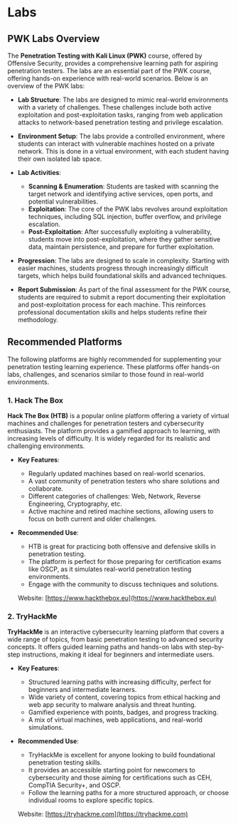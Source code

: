 # Labs

## PWK Labs Overview

The **Penetration Testing with Kali Linux (PWK)** course, offered by Offensive Security, provides a comprehensive learning path for aspiring penetration testers. The labs are an essential part of the PWK course, offering hands-on experience with real-world scenarios. Below is an overview of the PWK labs:

- **Lab Structure**: The labs are designed to mimic real-world environments with a variety of challenges. These challenges include both active exploitation and post-exploitation tasks, ranging from web application attacks to network-based penetration testing and privilege escalation.
  
- **Environment Setup**: The labs provide a controlled environment, where students can interact with vulnerable machines hosted on a private network. This is done in a virtual environment, with each student having their own isolated lab space.

- **Lab Activities**:
  - **Scanning & Enumeration**: Students are tasked with scanning the target network and identifying active services, open ports, and potential vulnerabilities.
  - **Exploitation**: The core of the PWK labs revolves around exploitation techniques, including SQL injection, buffer overflow, and privilege escalation.
  - **Post-Exploitation**: After successfully exploiting a vulnerability, students move into post-exploitation, where they gather sensitive data, maintain persistence, and prepare for further exploitation.

- **Progression**: The labs are designed to scale in complexity. Starting with easier machines, students progress through increasingly difficult targets, which helps build foundational skills and advanced techniques.

- **Report Submission**: As part of the final assessment for the PWK course, students are required to submit a report documenting their exploitation and post-exploitation process for each machine. This reinforces professional documentation skills and helps students refine their methodology.

## Recommended Platforms

The following platforms are highly recommended for supplementing your penetration testing learning experience. These platforms offer hands-on labs, challenges, and scenarios similar to those found in real-world environments.

### 1. Hack The Box

**Hack The Box (HTB)** is a popular online platform offering a variety of virtual machines and challenges for penetration testers and cybersecurity enthusiasts. The platform provides a gamified approach to learning, with increasing levels of difficulty. It is widely regarded for its realistic and challenging environments.

- **Key Features**:
  - Regularly updated machines based on real-world scenarios.
  - A vast community of penetration testers who share solutions and collaborate.
  - Different categories of challenges: Web, Network, Reverse Engineering, Cryptography, etc.
  - Active machine and retired machine sections, allowing users to focus on both current and older challenges.
  
- **Recommended Use**:
  - HTB is great for practicing both offensive and defensive skills in penetration testing. 
  - The platform is perfect for those preparing for certification exams like OSCP, as it simulates real-world penetration testing environments.
  - Engage with the community to discuss techniques and solutions.

  Website: [https://www.hackthebox.eu](https://www.hackthebox.eu)

### 2. TryHackMe

**TryHackMe** is an interactive cybersecurity learning platform that covers a wide range of topics, from basic penetration testing to advanced security concepts. It offers guided learning paths and hands-on labs with step-by-step instructions, making it ideal for beginners and intermediate users.

- **Key Features**:
  - Structured learning paths with increasing difficulty, perfect for beginners and intermediate learners.
  - Wide variety of content, covering topics from ethical hacking and web app security to malware analysis and threat hunting.
  - Gamified experience with points, badges, and progress tracking.
  - A mix of virtual machines, web applications, and real-world simulations.
  
- **Recommended Use**:
  - TryHackMe is excellent for anyone looking to build foundational penetration testing skills.
  - It provides an accessible starting point for newcomers to cybersecurity and those aiming for certifications such as CEH, CompTIA Security+, and OSCP.
  - Follow the learning paths for a more structured approach, or choose individual rooms to explore specific topics.

  Website: [https://tryhackme.com](https://tryhackme.com)
